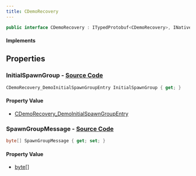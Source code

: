 ```yaml
---
title: CDemoRecovery
---
```


```csharp
public interface CDemoRecovery : ITypedProtobuf<CDemoRecovery>, INativeHandle
```

#### Implements

## Properties

### **InitialSpawnGroup** - [Source Code](https://github.com/swiftly-solution/swiftlys2/blob/main/managed/src/SwiftlyS2.Generated/Protobufs/Interfaces/CDemoRecovery.cs#L13)

```csharp
CDemoRecovery_DemoInitialSpawnGroupEntry InitialSpawnGroup { get; }
```

#### Property Value

- [CDemoRecovery_DemoInitialSpawnGroupEntry](/docs/api/shared/protobufdefinitions/cdemorecovery_demoinitialspawngroupentry)

### **SpawnGroupMessage** - [Source Code](https://github.com/swiftly-solution/swiftlys2/blob/main/managed/src/SwiftlyS2.Generated/Protobufs/Interfaces/CDemoRecovery.cs#L16)

```csharp
byte[] SpawnGroupMessage { get; set; }
```

#### Property Value

- [byte](https://learn.microsoft.com/dotnet/api/system.byte)[]

